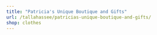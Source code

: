 ```yaml
---
title: "Patricia's Unique Boutique and Gifts"
url: /tallahassee/patricias-unique-boutique-and-gifts/
shop: clothes
---
```

